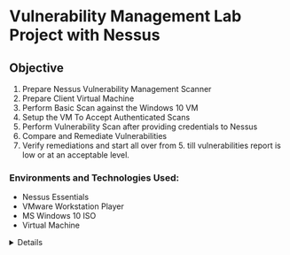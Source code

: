 # Vulnerability Management Lab Project with Nessus
## Objective

1. Prepare Nessus Vulnerability Management Scanner
2. Prepare Client Virtual Machine
3. Perform Basic Scan against the Windows 10 VM
4. Setup the VM To Accept Authenticated Scans 
5. Perform Vulnerability Scan after providing credentials to Nessus
6. Compare and Remediate Vulnerabilities
7. Verify remediations and start all over from 5. till vulnerabilities report is low or at an acceptable level.

### Environments and Technologies Used:

- Nessus Essentials
- VMware Workstation Player
- MS Windows 10 ISO
- Virtual Machine

<details close>

<div>

</summary>

## Prepare Nessus Vulnerability Management Scanner
1. Download and install VMWare player.
2. Download Window 10 ISO
3. Download, install Nessus on local machine after registering and receiving activation code.
![Download and install Nessus](./images/download-nessus.png)
![Download and install Nessus](./images/download-nessus1.png)
![Download and install Nessus](./images/download-nessus2.png)
4. Next on the installation welcome page that displays, Click connect via SSL, advanced, proceed to localhost. 
![Download and install Nessus](./images/download-nessus3.png)
![Download and install Nessus](./images/download-nessus4.png)
5. Then click next and select - Register for Nessus Essentials, then click continue. 
![Download and Install Nessus](./images/download-nessus5.png)
6. Then provide activation code from your email. Then create username and password. Next, Nessus download plugins to finish setup.
![Download and Install Nessus](./images/download-nessus6.png)
![Download and Install Nessus](./images/download-nessus7.png)
![Download and Install Nessus](./images/download-nessus8.png)
![Download and Install Nessus](./images/download-nessus9.png)
![Nessus Installation complete](./images/download-nessus10.png)

## Prepare Client Virtual Machine
1. Install and launch VMware Workstation Player on your local machine to setup Windows 10 virtual machine. Click Player → File → New Virtual Machine → Browse then select the ISO image → Next → Add the name → disk size → Next → Customize Hardware (set Memory,CPU, Network Adaptor:Bridge (so that both VM and local machine can communicate with each other)) → Finish.
![Setup VM ](./images/vm-v.png)
2. As VM launches, click next and complete the installation of Windows 10 Pro accordingly, including username and password.
![Win 10 VM Setup](./images/vm-v2.png)
![Win 10 VM Setup](./images/vm-v3.png)
![Win 10 VM Setup](./images/vm-v4.png)


## Perform Basic Scan against the Windows 10 VM
1. This first basic scan is to confirm that all the setup is in order and you can get a scan result. First we locate its IP4 address by login into the VM: In the search field on the Start bar → type CMD → ipconfig. 
![identify the IP of the Windows 10 VM](./images/ipaddress.png)

2. Ping the VM from our local machine in this case; using ```ping 10.0.0.187 -t``` to confirm if we can reach it. But it timeouts. 
![Windows 10 VM timeouts](./images/iptimeouts.png)
3. We would need to disable the internal firewall in the VM. Type wf.msc in the search bar on the VM to launch the Windows defender firewall console. To disable the firewall properties we turn off the firewall state for the Domain Profile, Private Profile and Public Profile. After this, notice that the IP pinging stops timing out showing that the VM is now reachable.
![Disable defender](./images/wf.msc.png)
![Disable defender](./images/wf.msc2.png)
![VM stops timing out](./images/VM-reachable.png)
4. Next, perform a basic scan to confirm that the settings are in order: At Nesses Essentials web portal, click New Scan → Basic Network Scan → Add Name (You can name it any name), Targets (add the IP of the windows 10 VM)  → Save. Click on the play button to launch the scan. 
![Basic network Scan](./images/BN-scan.png)
![Basic network Scan](./images/BN-scan2.png)
![Basic network Scan](./images/BN-scan3.png)
![Basic network Scan](./images/BN-scan4.png)

5. Further vulnerabilities are detected when credentials are used than the basic scan with no credentials. When the scan has finished we can click on it to display the scan results. Nessus uses colours to indicate the vulnerabilty severity level. Critical, High, Medium, Low and Info. We can also click on the Vulnerability tab next to the Host tab to see more details. We can click on each result listed, review the description and implement the suggested solution to remediate the vulnerability. Clicking the 'Target Credential Status...', from the description and output, we see that Nessus detected SMB on port 445 but no credentials were provided. SMB local checks were not enabled.
![Basic Scan result](./images/BN-scan5.png)
![Basic Scan result](./images/BN-scan6.png)
![Basic Scan result](./images/BN-scan7.png)
![Basic Scan result](./images/BN-scan8.png)

## Setup the VM To Accept Authenticated Scans
1. Next, we goto to the VM and launch the Services pane by typing services in the search bar.  Enable Remote Registry and turn it on (this will allow the scanner to connet to the VM registry and crawl to look for insecure registry): Double click on it → Start Type: Automatic → Apply/Start → OK.
![Launch services window on VM](./images/services.png)
![enable remote registry](./images/enable-rr.png)
![enable remote registry](./images/enable-rr2.png)


## Perform Vulnerability Scan after providing credentials to Nessus
- Within Greenbone / OpenVAS, go to Scans → Tasks, CLONE the “Scan - Azure Vulnerable VMs” Task, then Edit it:
Name / Comment → “Scan - Azure Vulnerable VMs - Credentialed”, Targets: Azure Vulnerable VMs - Credentialed Scan
Save, Click the Play button to launch the new Credentialed Scan, wait for it to finish, It will take longer than the last one. Wait for it to finish, After the credentialed scan finishes, you can immediately see the difference in findings: 

- Check SMB Login under “Results”
Further inspect the individual vulnerabilities and see all the Criticals from the out-of-date FireFox
Remove the Filter (upper right)

## Remediate Vulnerabilities & Verify
- Log back into your Win10-Vulnerable VM
Uninstall Adobe Reader, VLC Player, and Firefox
Restart the VM and Verify Remediations. 
